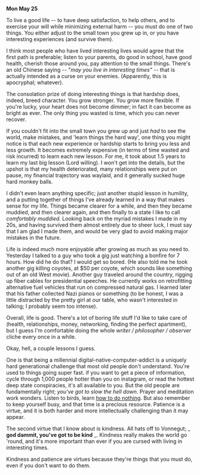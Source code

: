 **Mon May 25**

To live a good life -- to have deep satisfaction, to help others, and to exercise your will while minimizing external harm -- you must do one of two things. You either adjust to the small town you grew up in, or you have interesting experiences (and survive them).

I think most people who have lived interesting lives would agree that the first path is preferable; listen to your parents, do good in school, have good health, cherish those around you, pay attention to the small things. There&#39;s an old Chinese saying -- &quot;_may you live in interesting times&quot;_ -- that is actually intended as a curse on your enemies. (Apparently, this is apocryphal; whatever).

The consolation prize of doing interesting things is that hardship does, indeed, breed character. You grow stronger. You grow more flexible. If you&#39;re lucky, your heart does not become dimmer; in fact it can become as bright as ever. The only thing you wasted is time, which you can never recover.

If you couldn&#39;t fit into the small town you grew up and just _had_ to see the world, make mistakes, and &#39;learn things the hard way&#39;, one thing you might notice is that each new experience or hardship starts to bring you less and less growth. It becomes extremely expensive (in terms of time wasted and risk incurred) to learn each new lesson. For me, it took about 1.5 years to learn my last big lesson (Lord willing). I won&#39;t get into the details, but the upshot is that my health deteriorated, many relationships were put on pause, my financial trajectory was waylaid, and it generally sucked huge hard monkey balls.

I didn&#39;t even learn anything specific; just another stupid lesson in humility, and a putting together of things I&#39;ve already learned in a way that makes sense for my life. Things became clearer for a while, and then they became muddied, and then clearer again, and then finally to a state I like to call _comfortably muddied._ Looking back on the myriad mistakes I made in my 20s, and having survived them almost entirely due to sheer luck, I must say that I am glad I made them, and would be very glad to avoid making major mistakes in the future.

Life is indeed much more enjoyable after growing as much as you need to. Yesterday I talked to a guy who took a gig just watching a bonfire for 7 hours. How did he do that? I would get so bored. (He also told me he took another gig killing coyotes, at $50 per coyote, which sounds like something out of an old West movie). Another guy traveled around the country, rigging up fiber cables for presidential speeches. He currently works on retrofitting alternative fuel vehicles that run on compressed natural gas. I learned later that his father collected Nazi pianos or something (to be honest, I was a little distracted by the pretty girl at our table, who wasn&#39;t interested in talking; I probably seem too intense).

Overall, life is good. There&#39;s a lot of boring life stuff I&#39;d like to take care of (health, relationships, money, networking, finding the perfect apartment), but I guess I&#39;m comfortable doing the whole _writer / philosopher / observer_ cliche every once in a while.

Okay, hell, a couple lessons I guess.

One is that being a millennial digital-native-computer-addict is a uniquely hard generational challenge that most old people don&#39;t understand. You&#39;re used to things going super fast. if you want to get a piece of information, cycle through 1,000 people hotter than you on instagram, or read the hottest deep state conspiracies, it&#39;s all available to you. But the old people are fundamentally right; _you&#39;ve got to slow the hell down_. Prayer and meditation work wonders. Listen to birds, learn [how to do nothing](https://www.amazon.com/How-Do-Nothing-Resisting-Attention/dp/1612197493). But also remember to keep yourself busy, and that time is a precious resource. Patience is a virtue, and it is both harder and more intellectually challenging than it may appear.

The second virtue that I know about is kindness. All hats off to Vonnegut; _ **god dammit, you&#39;ve got to be kind** _. Kindness really makes the world go &#39;round, and it&#39;s more important than ever if you are cursed with living in interesting times.

Kindness and patience are virtues because they&#39;re things that you must do, even if you don&#39;t want to do them.
